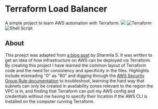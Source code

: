 # Terraform Load Balancer
A simple project to learn AWS automation with Terraform.
![](https://img.shields.io/badge/Amazon_AWS-232F3E?style=for-the-badge&logo=amazon-aws&logoColor=white) ![Terraform](https://img.shields.io/badge/terraform-%235835CC.svg?style=for-the-badge&logo=terraform&logoColor=white) ![Shell Script](https://img.shields.io/badge/shell_script-%23121011.svg?style=for-the-badge&logo=gnu-bash&logoColor=white)

## About

This proejct was adapted from [a blog post](https://sharmilas.medium.com/a-step-by-step-guide-to-creating-load-balancer-and-ec2-with-auto-scaling-group-using-terraform-752afd44df8e) by Sharmila S. It was written to get an idea of how infrastructure on AWS can be deployed via Terraform. By creating this project I have learned the common layout of Terraform code and the need for consistency and specificity in the files. Highlights include misreading "0" as "80" and digging through the [AWS Security Group Rule documentation](https://registry.terraform.io/providers/hashicorp/aws/latest/docs/resources/security_group_rule) to troubleshoot, learning the hard way that subnets can only be created in availability zones relevant to the region the VPC is in, and finding that Terraform can pull my AWS config and credentials without me having to specify their location if the AWS CLI is installed on the computer running Terraform. 
